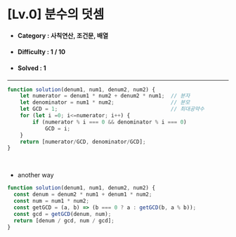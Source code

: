 # [Lv.0] 분수의 덧셈
* #### Category : 사칙연산, 조건문, 배열 
* #### Difficulty : 1 / 10  
* #### Solved : 1

<hr />

```js
function solution(denum1, num1, denum2, num2) {
    let numerator = denum1 * num2 + denum2 * num1;  // 분자
    let denominator = num1 * num2;                  // 분모
    let GCD = 1;                                    // 최대공약수 
    for (let i =0; i<=numerator; i++) {
        if (numerator % i === 0 && denominator % i === 0) 
            GCD = i;
    }
    return [numerator/GCD, denominator/GCD];
}
```

<br />

* another way  
```js
function solution(denum1, num1, denum2, num2) {
  const denum = denum2 * num1 + denum1 * num2;
  const num = num1 * num2;
  const getGCD = (a, b) => (b === 0 ? a : getGCD(b, a % b));
  const gcd = getGCD(denum, num);
  return [denum / gcd, num / gcd];
}
```